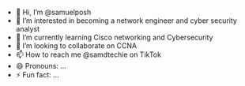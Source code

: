 - 👋 Hi, I’m @samuelposh
- 👀 I’m interested in becoming a network engineer and cyber security analyst 
- 🌱 I’m currently learning Cisco networking and Cybersecurity 
- 💞️ I’m looking to collaborate on CCNA 
- 📫 How to reach me @samdtechie on TikTok 
- 😄 Pronouns: ...
- ⚡ Fun fact: ...

<!---
samuelposh/samuelposh is a ✨ special ✨ repository because its `README.md` (this file) appears on your GitHub profile.
You can click the Preview link to take a look at your changes.
--->
